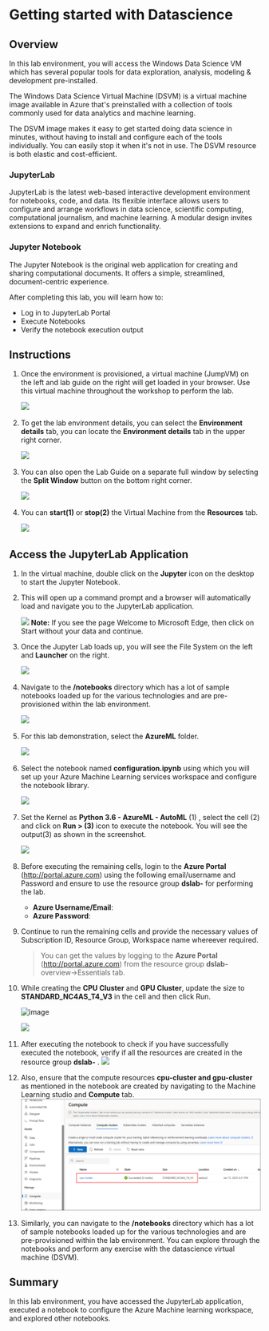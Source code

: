 # Getting started with Datascience

## Overview

In this lab environment, you will access the Windows Data Science VM which has several popular tools for data exploration, analysis, modeling & development pre-installed.

The Windows Data Science Virtual Machine (DSVM) is a virtual machine image available in Azure that's preinstalled with a collection of tools commonly used for data analytics and machine learning.

The DSVM image makes it easy to get started doing data science in minutes, without having to install and configure each of the tools individually. You can easily stop it when it's not in use. The DSVM resource is both elastic and cost-efficient.

### JupyterLab
JupyterLab is the latest web-based interactive development environment for notebooks, code, and data. Its flexible interface allows users to configure and arrange workflows in data science, scientific computing, computational journalism, and machine learning. A modular design invites extensions to expand and enrich functionality.

### Jupyter Notebook
The Jupyter Notebook is the original web application for creating and sharing computational documents. It offers a simple, streamlined, document-centric experience.

After completing this lab, you will learn how to:

- Log in to JupyterLab Portal
- Execute Notebooks
- Verify the notebook execution output

## Instructions

1. Once the environment is provisioned, a virtual machine (JumpVM) on the left and lab guide on the right will get loaded in your browser. Use this virtual machine throughout the workshop to perform the lab.

   ![](../images/vmandguide.png)

2. To get the lab environment details, you can select the **Environment details** tab, you can locate the **Environment details** tab in the upper right corner.
   
   ![](../images/envdetails.png)

3. You can also open the Lab Guide on a separate full window by selecting the **Split Window** button on the bottom right corner.
   
   ![](../images/splitwindow.png)
 
4. You can **start(1)** or **stop(2)** the Virtual Machine from the **Resources** tab.

   ![](../images/resourcestab.png)
   
## Access the JupyterLab Application

1. In the virtual machine, double click on the **Jupyter** icon on the desktop to start the Jupyter Notebook.

2. This will open up a command prompt and a browser will automatically load and navigate you to the JupyterLab application.

   ![](../images/jupyteronvm.png)
   **Note:** If you see the page Welcome to Microsoft Edge, then click on Start without your data and continue. 
   
3. Once the Jupyter Lab loads up, you will see the File System on the left and **Launcher** on the right. 

   ![](../images/jupyterlab-browser.png)
   
4. Navigate to the **/notebooks** directory which has a lot of sample notebooks loaded up for the various technologies and are pre-provisioned within the lab environment.

   ![](../images/notebooks.png)
   
5. For this lab demonstration, select the **AzureML** folder.

   ![](../images/AzureMLfolder.png)

6. Select the notebook named **configuration.ipynb** using which you will set up your Azure Machine Learning services workspace and configure the notebook library.

   ![](../images/configuration.png)

7. Set the Kernel as **Python 3.6 - AzureML - AutoML** (1) , select the cell (2) and click on **Run > (3)** icon to execute the notebook.
   You will see the output(3) as shown in the screenshot.

   ![](../images/notebookexample.png)
   
8. Before executing the remaining cells, login to the **Azure Portal** (<http://portal.azure.com>) using the following email/username and Password and ensure to use the resource group **dslab-<inject key="DeploymentID"></inject>** for performing the lab.

   * **Azure Username/Email**:  <inject key="AzureAdUserEmail"></inject> 
   * **Azure Password**:  <inject key="AzureAdUserPassword"></inject>

9. Continue to run the remaining cells and provide the necessary values of Subscription ID, Resource Group, Workspace name whereever required. 
   >You can get the values by logging to the **Azure Portal** (<http://portal.azure.com>) from the resource group **dslab-<inject key="DeploymentID"></inject>** overview->Essentials tab.

10. While creating the **CPU Cluster** and **GPU Cluster**, update the size to **STANDARD_NC4AS_T4_V3** in the cell and then click Run.

    ![image](https://github.com/user-attachments/assets/ed3d7b2e-b880-41ab-a83e-71bf5eeacceb)

    ![](../images/gpu.png)

11. After executing the notebook to check if you have successfully executed the notebook, verify if all the resources are created in the resource group **dslab-<inject key="DeploymentID"></inject>** .
   ![](../images/resources.png)
    
12. Also, ensure that the compute resources **cpu-cluster and gpu-cluster** as mentioned in the notebook are created by navigating to the Machine Learning studio and **Compute** tab.
    ![](../images/compute.png)

13. Similarly, you can navigate to the **/notebooks** directory which has a lot of sample notebooks loaded up for the various technologies and are pre-provisioned within the lab environment. You can explore through the notebooks and perform any exercise with the datascience virtual machine (DSVM).
   
 ## Summary
 
 In this lab environment, you have accessed the JupyterLab application, executed a notebook to configure the Azure Machine learning workspace, and explored other notebooks.


   

